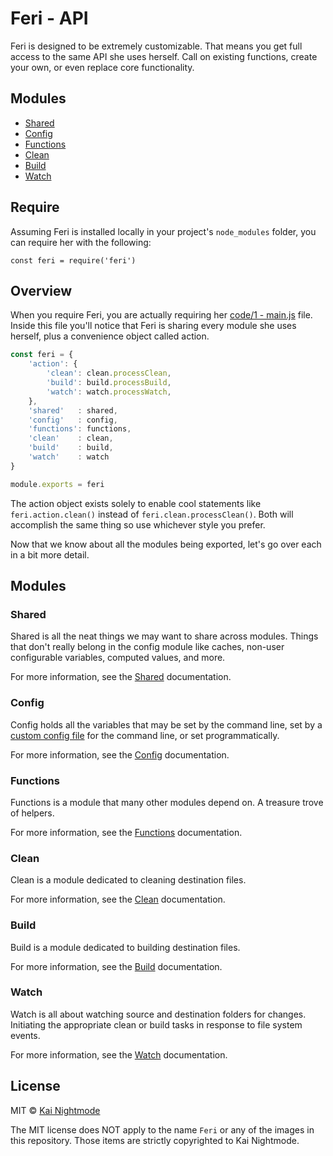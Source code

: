 # Feri - API

Feri is designed to be extremely customizable. That means you get full access to the same API she uses herself. Call on existing functions, create your own, or even replace core functionality.

## Modules

* [Shared](shared.md#feri---shared)
* [Config](config.md#feri---config)
* [Functions](functions.md#feri---functions)
* [Clean](clean.md#feri---clean)
* [Build](build.md#feri---build)
* [Watch](watch.md#feri---watch)

## Require

Assuming Feri is installed locally in your project's `node_modules` folder, you can require her with the following:

    const feri = require('feri')

## Overview

When you require Feri, you are actually requiring her [code/1 - main.js](../../../code/1%20-%20main.js) file. Inside this file you'll notice that Feri is sharing every module she uses herself, plus a convenience object called action.

```js
const feri = {
    'action': {
        'clean': clean.processClean,
        'build': build.processBuild,
        'watch': watch.processWatch,
    },
    'shared'   : shared,
    'config'   : config,
    'functions': functions,
    'clean'    : clean,
    'build'    : build,
    'watch'    : watch
}

module.exports = feri
```

The action object exists solely to enable cool statements like `feri.action.clean()` instead of `feri.clean.processClean()`. Both will accomplish the same thing so use whichever style you prefer.

Now that we know about all the modules being exported, let's go over each in a bit more detail.

## Modules

### Shared

Shared is all the neat things we may want to share across modules. Things that don't really belong in the config module like caches, non-user configurable variables, computed values, and more.

For more information, see the [Shared](shared.md#feri---shared) documentation.

### Config

Config holds all the variables that may be set by the command line, set by a [custom config file](../custom-config-file.md#feri---custom-config-file) for the command line, or set programmatically.

For more information, see the [Config](config.md#feri---config) documentation.

### Functions

Functions is a module that many other modules depend on. A treasure trove of helpers.

For more information, see the [Functions](functions.md#feri---functions) documentation.

### Clean

Clean is a module dedicated to cleaning destination files.

For more information, see the [Clean](clean.md#feri---clean) documentation.

### Build

Build is a module dedicated to building destination files.

For more information, see the [Build](build.md#feri---build) documentation.

### Watch

Watch is all about watching source and destination folders for changes. Initiating the appropriate clean or build tasks in response to file system events.

For more information, see the [Watch](watch.md#feri---watch) documentation.

## License

MIT © [Kai Nightmode](https://nightmode.fm/)

The MIT license does NOT apply to the name `Feri` or any of the images in this repository. Those items are strictly copyrighted to Kai Nightmode.